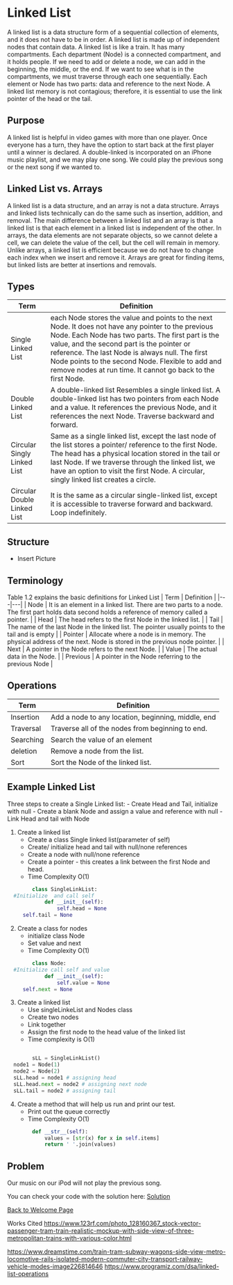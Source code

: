 # Linked List

A linked list is a data structure form of a sequential collection of elements, and it does not have to be in order. A linked list is made up of independent nodes that contain data. A linked list is like a train. It has many compartments. Each department (Node) is a connected compartment, and it holds people. If we need to add or delete a node, we can add in the beginning, the middle, or the end. If we want to see what is in the compartments, we must traverse through each one sequentially. Each element or Node has two parts: data and reference to the next Node. A linked list memory is not contagious; therefore, it is essential to use the link pointer of the head or the tail.

## Purpose

A linked list is helpful in video games with more than one player. Once everyone has a turn, they have the option to start back at the first player until a winner is declared. A double-linked is incorporated on an iPhone music playlist, and we may play one song. We could play the previous song or the next song if we wanted to.

## Linked List vs. Arrays

A linked list is a data structure, and an array is not a data structure. Arrays and linked lists technically can do the same such as insertion, addition, and removal. The main difference between a linked list and an array is that a linked list is that each element in a linked list is independent of the other. In arrays, the data elements are not separate objects, so we cannot delete a cell, we can delete the value of the cell, but the cell will remain in memory. Unlike arrays, a linked list is efficient because we do not have to change each index when we insert and remove it. Arrays are great for finding items, but linked lists are better at insertions and removals.

## Types

|     Term    |     Definition    |
|---|---|
|     Single Linked List    |     each Node stores the value and points to the next Node. It does not have any pointer to the previous Node. Each Node has two parts. The first part is the value, and the second part is the pointer or reference. The last Node is always null. The first Node points to the second Node. Flexible to add and remove nodes at run time. It cannot go back to the first Node.     |
|     Double Linked List    |     A double-linked list Resembles a single linked list. A double-linked list has two pointers from each Node and a value. It references the previous Node, and it references the next Node. Traverse backward and forward.     |
|     Circular Singly Linked List     |     Same as a single linked list, except the last node of the list stores a pointer/ reference to the first Node. The head has a physical location stored in the tail or last Node. If we traverse through the linked list, we have an option to visit the first Node. A circular, singly linked list creates a circle.     |
|     Circular Double Linked List    |     It is the same as a circular single-linked list, except it is accessible to traverse forward and backward. Loop indefinitely.     |

## Structure

- Insert Picture

## Terminology

Table 1.2 explains the basic definitions for Linked List
|     Term    |     Definition    |
|---|---|
|     Node    |     It is an element in a linked list. There are two parts to a node. The first part holds data second holds a reference of memory called a pointer.       |
|     Head    |     The head refers to the first Node in the linked list.     |
|     Tail    |     The name of the last Node in the linked list. The pointer usually points to the tail and is empty     |
|     Pointer    |     Allocate where a node is in memory. The physical address of the next. Node is stored in the previous node pointer.    |
|     Next     |     A pointer in the Node refers to the next Node.     |
|     Value    |     The actual data in the Node.     |
|     Previous    |     A pointer in the Node referring to the previous Node    |

## Operations

|     Term    |     Definition    |
|---|---|
|     Insertion    |     Add a node to any location, beginning, middle, end    |
|     Traversal    |     Traverse all of the nodes from beginning to end.    |
|     Searching    |     Search the value of an element    |
|     deletion    |     Remove a node from the list.         |
|     Sort    |     Sort the Node of the linked list.    |

## Example Linked List

Three steps to create a Single Linked list:
    - Create Head and Tail, initialize with null
    - Create a blank Node and assign a value and reference with null
    - Link Head and tail with Node

1. Create a linked list
   - Create a class Single linked list(parameter of self)
   - Create/ initialize head and tail with null/none references
   - Create a node with null/none reference
   - Create a pointer - this creates a link between the first Node and head.
   - Time Complexity O(1)

``` python
        class SingleLinkList:
  #Initialize  and call self
            def __init__(self):
                self.head = None
     self.tail = None
 ```

2. Create a class for nodes
    - initialize class Node
    - Set value and next
    - Time Complexity O(1)

``` python
        class Node:
  #Initialize call self and value
            def __init__(self):
                self.value = None
     self.next = None
```

3. Create a linked list
    - Use singleLinkeList and Nodes class
    - Create two nodes
    - Link together
    - Assign the first node to the head value of the linked list
    - Time complexity is O(1)

```python

        sLL = SingleLinkList()
  node1 = Node(1)
  node2 = Node(2)
  sLL.head = node1 # assigning head
  sLL.head.next = node2 # assigning next node
  sLL.tail = node2 # assigning tail

```

4. Create a method that will help us run and print our test.
    - Print out the queue correctly
    - Time Complexity O(1)

```python
        def __str__(self):
            values = [str(x) for x in self.items]
            return ' '.join(values)
```

## Problem

Our music on our iPod will not play the previous song.

You can check your code with the solution here: [Solution](2-topic-solution.py)

[Back to Welcome Page](0-welcome.md)

Works Cited
<https://www.123rf.com/photo_128160367_stock-vector-passenger-tram-train-realistic-mockup-with-side-view-of-three-metropolitan-trains-with-various-color.html>

<https://www.dreamstime.com/train-tram-subway-wagons-side-view-metro-locomotive-rails-isolated-modern-commuter-city-transport-railway-vehicle-modes-image226814646>
<https://www.programiz.com/dsa/linked-list-operations>
